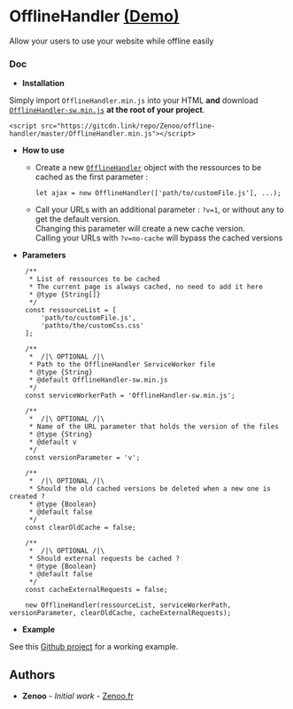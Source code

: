 # OfflineHandler [(Demo)](https://zenoo.github.io/offline-app-example/)

Allow your users to use your website while offline easily

### Doc

* **Installation**

Simply import `OfflineHandler.min.js` into your HTML **and** download <a href="https://raw.githubusercontent.com/Zenoo/offline-handler/master/OfflineHandler-sw.min.js" target="_blank">`OfflineHandler-sw.min.js`</a> **at the root of your project**.
```
<script src="https://gitcdn.link/repo/Zenoo/offline-handler/master/OfflineHandler.min.js"></script>	
```
* **How to use**

  * Create a new [`OfflineHandler`](https://zenoo.github.io/offline-handler/OfflineHandler.html) object with the ressources to be cached as the first parameter :
    ```
    let ajax = new OfflineHandler(['path/to/customFile.js'], ...);
    ```  
    
  * Call your URLs with an additional parameter : `?v=1`, or without any to get the default version.  
    Changing this parameter will create a new cache version.  
	Calling your URLs with `?v=no-cache` will bypass the cached versions

* **Parameters**

```
	/**
	 * List of ressources to be cached
	 * The current page is always cached, no need to add it here
	 * @type {String[]}
	 */
	const ressourceList = [
		'path/to/customFile.js',
		'pathto/the/customCss.css'
	];

	/**
	 *  /|\ OPTIONAL /|\
	 * Path to the OfflineHandler ServiceWorker file
	 * @type {String}
	 * @default OfflineHandler-sw.min.js
	 */
	const serviceWorkerPath = 'OfflineHandler-sw.min.js';

	/**
	 *  /|\ OPTIONAL /|\
	 * Name of the URL parameter that holds the version of the files
	 * @type {String}
	 * @default v
	 */
	const versionParameter = 'v';

	/**
	 *  /|\ OPTIONAL /|\
	 * Should the old cached versions be deleted when a new one is created ?
	 * @type {Boolean}
	 * @default false
	 */
	const clearOldCache = false;

	/**
	 *  /|\ OPTIONAL /|\
	 * Should external requests be cached ?
	 * @type {Boolean}
	 * @default false
	 */
	const cacheExternalRequests = false;

	new OfflineHandler(ressourceList, serviceWorkerPath, versionParameter, clearOldCache, cacheExternalRequests);
```

* **Example**

See this [Github project](https://github.com/Zenoo/offline-app-example) for a working example.

## Authors

* **Zenoo** - *Initial work* - [Zenoo.fr](https://zenoo.fr)